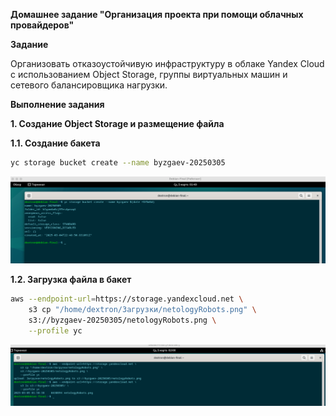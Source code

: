 **Домашнее задание "Организация проекта при помощи облачных провайдеров"**

**Задание**

Организовать отказоустойчивую инфраструктуру в облаке Yandex Cloud с использованием Object Storage, группы виртуальных машин и сетевого балансировщика нагрузки.

**Выполнение задания**

**1. Создание Object Storage и размещение файла**

**1.1. Создание бакета**
```bash
yc storage bucket create --name byzgaev-20250305
```
![image](https://github.com/Byzgaev-I/Computing-power.Load-balancers/blob/main/1-1.png)

**1.2. Загрузка файла в бакет**   

```bash
aws --endpoint-url=https://storage.yandexcloud.net \
    s3 cp "/home/dextron/Загрузки/netologyRobots.png" \
    s3://byzgaev-20250305/netologyRobots.png \
    --profile yc
```

![image](https://github.com/Byzgaev-I/Computing-power.Load-balancers/blob/main/загрузка%20картинки%20в%20бакет.png)































































